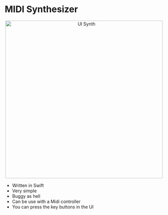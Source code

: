 # MIDI Synthesizer 

<p align="center">
  <img src="https://user-images.githubusercontent.com/12489333/221440968-059e5b2c-3f9c-428d-9e0b-eaa5e4f668c1.png" width="500" title="UI Synth">
</p>

- Written in Swift
- Very simple
- Buggy as hell
- Can be use with a Midi controller
- You can press the key buttons in the UI
